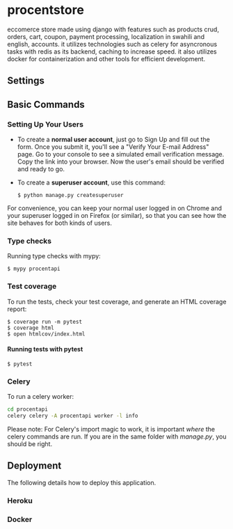 # procentstore

eccomerce store made using django with features such as products crud, orders, cart, coupon, payment processing, localization in swahili and english, accounts. it utilizes technologies such as celery for asyncronous tasks with redis as its backend, caching to increase speed. it also utilizes docker for containerization and other tools for efficient development.


## Settings

## Basic Commands

### Setting Up Your Users

- To create a **normal user account**, just go to Sign Up and fill out the form. Once you submit it, you'll see a "Verify Your E-mail Address" page. Go to your console to see a simulated email verification message. Copy the link into your browser. Now the user's email should be verified and ready to go.

- To create a **superuser account**, use this command:

      $ python manage.py createsuperuser

For convenience, you can keep your normal user logged in on Chrome and your superuser logged in on Firefox (or similar), so that you can see how the site behaves for both kinds of users.

### Type checks

Running type checks with mypy:

    $ mypy procentapi

### Test coverage

To run the tests, check your test coverage, and generate an HTML coverage report:

    $ coverage run -m pytest
    $ coverage html
    $ open htmlcov/index.html

#### Running tests with pytest

    $ pytest


### Celery


To run a celery worker:

```bash
cd procentapi
celery celery -A procentapi worker -l info
```

Please note: For Celery's import magic to work, it is important _where_ the celery commands are run. If you are in the same folder with _manage.py_, you should be right.


## Deployment

The following details how to deploy this application.

### Heroku



### Docker
